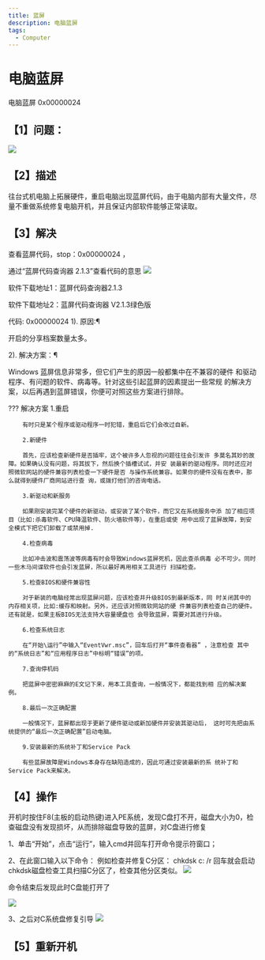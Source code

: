 ```yaml
---
title: 蓝屏
description: 电脑蓝屏
tags:
  - Computer
---
```

# 电脑蓝屏
电脑蓝屏 0x00000024

## 【1】问题：
<img src="https://qiniu.121rh.com/img/5.%E7%94%B5%E8%84%91%E8%93%9D%E5%B1%8F.jpg">

## 【2】描述

往台式机电脑上拓展硬件，重启电脑出现蓝屏代码，由于电脑内部有大量文件，尽量不重做系统修复电脑开机，并且保证内部软件能够正常读取。


## 【3】解决

查看蓝屏代码，stop：0x00000024 ，


通过“蓝屏代码查询器 2.1.3”查看代码的意思
<img src = "https://qiniu.121rh.com/img/6.%E8%93%9D%E5%B1%8F%E4%BB%A3%E7%A0%81%E5%90%AB%E4%B9%89.jpg">

软件下载地址1：蓝屏代码查询器2.1.3

软件下载地址2：蓝屏代码查询器 V2.1.3绿色版

代码: 0x00000024
1). 原因:¶

开启的分享档案数量太多。

2). 解决方案：¶

Windows 蓝屏信息非常多，但它们产生的原因一般都集中在不兼容的硬件 和驱动程序、有问题的软件、病毒等。针对这些引起蓝屏的因素提出一些常规 的解决方案，以后再遇到蓝屏错误，你便可对照这些方案进行排除。

??? 解决方案
        1.重启

        有时只是某个程序或驱动程序一时犯错，重启后它们会改过自新。

        2.新硬件

        首先，应该检查新硬件是否插牢，这个被许多人忽视的问题往往会引发许 多莫名其妙的故障。如果确认没有问题，将其拔下，然后换个插槽试试，并安 装最新的驱动程序。同时还应对照微软网站的硬件兼容列表检查一下硬件是否 与操作系统兼容。如果你的硬件没有在表中，那么就得到硬件厂商网站进行查 询，或拨打他们的咨询电话。

        3.新驱动和新服务

        如果刚安装完某个硬件的新驱动，或安装了某个软件，而它又在系统服务中添 加了相应项目（比如:杀毒软件、CPU降温软件、防火墙软件等），在重启或使 用中出现了蓝屏故障，到安全模式下把它们卸载了或禁用掉.

        4.检查病毒

        比如冲击波和震荡波等病毒有时会导致Windows蓝屏死机，因此查杀病毒 必不可少。同时一些木马间谍软件也会引发蓝屏，所以最好再用相关工具进行 扫描检查。

        5.检查BIOS和硬件兼容性

        对于新装的电脑经常出现蓝屏问题，应该检查并升级BIOS到最新版本，同 时关闭其中的内存相关项，比如:缓存和映射。另外，还应该对照微软网站的硬 件兼容列表检查自己的硬件。还有就是，如果主板BIOS无法支持大容量硬盘也 会导致蓝屏，需要对其进行升级。

        6.检查系统日志

        在“开始\运行”中输入“EventVwr.msc”，回车后打开“事件查看器” ，注意检查 其中的“系统日志”和“应用程序日志”中标明“错误”的项。

        7.查询停机码

        把蓝屏中密密麻麻的E文记下来，用本工具查询，一般情况下，都能找到相 应的解决案例。

        8.最后一次正确配置

        一般情况下，蓝屏都出现于更新了硬件驱动或新加硬件并安装其驱动后， 这时可先把由系统提供的“最后一次正确配置”启动电脑。

        9.安装最新的系统补丁和Service Pack

        有些蓝屏故障是Windows本身存在缺陷造成的，因此可通过安装最新的系 统补丁和Service Pack来解决。



## 【4】操作

开机时按住F8(主板的启动热键)进入PE系统，发现C盘打不开，磁盘大小为0，检查磁盘没有发现损坏，从而排除磁盘导致的蓝屏，对C盘进行修复

1、单击“开始”，点击“运行”，输入cmd并回车打开命令提示符窗口；

2、在此窗口输入以下命令： 例如检查并修复C分区： chkdsk c: /r 回车就会启动chkdsk磁盘检查工具扫描C分区了，检查其他分区类似。
<img src = "https://qiniu.121rh.com/img/7.%E8%BF%90%E8%A1%8Cchkdsk%E5%91%BD%E4%BB%A4.jpg">

命令结束后发现此时C盘能打开了

<img src ="https://qiniu.121rh.com/img/9.%E8%BF%90%E8%A1%8Cchkdsk%E5%91%BD%E4%BB%A4-%E7%BB%93%E6%9D%9F2.jpg">

3、之后对C系统盘修复引导
<img src ="https://qiniu.121rh.com/img/10.%E4%BF%AE%E5%A4%8D%E5%BC%95%E5%AF%BC.jpg">

## 【5】重新开机
